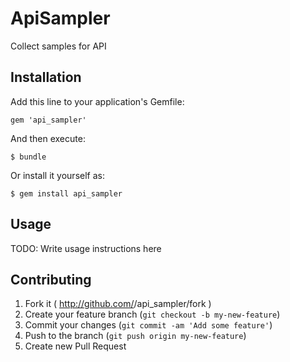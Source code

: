 # ApiSampler

Collect samples for API

## Installation

Add this line to your application's Gemfile:

    gem 'api_sampler'

And then execute:

    $ bundle

Or install it yourself as:

    $ gem install api_sampler

## Usage

TODO: Write usage instructions here

## Contributing

1. Fork it ( http://github.com/<my-github-username>/api_sampler/fork )
2. Create your feature branch (`git checkout -b my-new-feature`)
3. Commit your changes (`git commit -am 'Add some feature'`)
4. Push to the branch (`git push origin my-new-feature`)
5. Create new Pull Request
